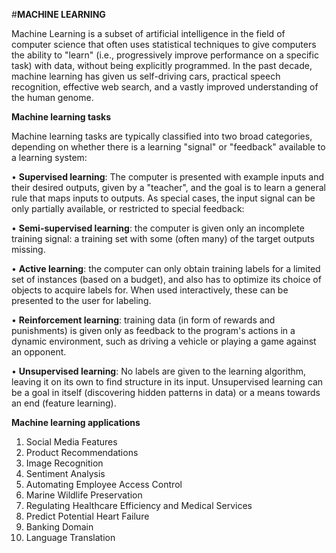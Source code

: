 #**MACHINE LEARNING**

Machine Learning is a subset of artificial intelligence in the field of computer science that often uses statistical
techniques to give computers the ability to "learn" (i.e., progressively improve performance on a specific task)
with data, without being explicitly programmed. In the past decade, machine learning has given us self-driving
cars, practical speech recognition, effective web search, and a vastly improved understanding of the human
genome.

**Machine learning tasks**

Machine learning tasks are typically classified into two broad categories, depending on whether there is a
learning "signal" or "feedback" available to a learning system:

• **Supervised learning**: The computer is presented with example inputs and their desired outputs,
given by a "teacher", and the goal is to learn a general rule that maps inputs to outputs. As special
cases, the input signal can be only partially available, or restricted to special feedback:

• **Semi-supervised learning**: the computer is given only an incomplete training signal: a training set
with some (often many) of the target outputs missing.

• **Active learning**: the computer can only obtain training labels for a limited set of instances (based
on a budget), and also has to optimize its choice of objects to acquire labels for. When used
interactively, these can be presented to the user for labeling.

• **Reinforcement learning**: training data (in form of rewards and punishments) is given only as
feedback to the program's actions in a dynamic environment, such as driving a vehicle or playing
a game against an opponent.

• **Unsupervised learning**: No labels are given to the learning algorithm, leaving it on its own to find
structure in its input. Unsupervised learning can be a goal in itself (discovering hidden patterns
in data) or a means towards an end (feature learning).

**Machine learning applications**

1. Social Media Features
2. Product Recommendations
3. Image Recognition
4. Sentiment Analysis
5. Automating Employee Access Control
6.  Marine Wildlife Preservation
7.  Regulating Healthcare Efficiency and Medical Services
8.  Predict Potential Heart Failure
9.  Banking Domain
10. Language Translation
